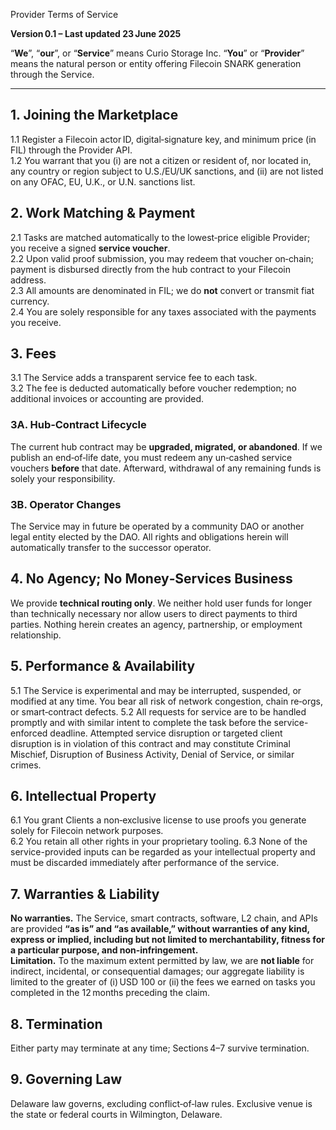 Provider Terms of Service

**Version 0.1 – Last updated 23 June 2025**

“**We**”, “**our**”, or “**Service**” means Curio Storage Inc.
“**You**” or “**Provider**” means the natural person or entity offering Filecoin SNARK generation through the Service.

---

## 1.  Joining the Marketplace
1.1 Register a Filecoin actor ID, digital‑signature key, and minimum price (in FIL) through the Provider API.  
1.2 You warrant that you (i) are not a citizen or resident of, nor located in, any country or region subject to U.S./EU/UK sanctions, and (ii) are not listed on any OFAC, EU, U.K., or U.N. sanctions list.

## 2.  Work Matching & Payment
2.1 Tasks are matched automatically to the lowest‑price eligible Provider; you receive a signed **service voucher**.  
2.2 Upon valid proof submission, you may redeem that voucher on‑chain; payment is disbursed directly from the hub contract to your Filecoin address.  
2.3 All amounts are denominated in FIL; we do **not** convert or transmit fiat currency.  
2.4 You are solely responsible for any taxes associated with the payments you receive.

## 3.  Fees
3.1 The Service adds a transparent service fee to each task.  
3.2 The fee is deducted automatically before voucher redemption; no additional invoices or accounting are provided.

### 3A.  Hub‑Contract Lifecycle
The current hub contract may be **upgraded, migrated, or abandoned**. If we publish an end‑of‑life date, you must redeem any un‑cashed service vouchers **before** that date. Afterward, withdrawal of any remaining funds is solely your responsibility.

### 3B.  Operator Changes
The Service may in future be operated by a community DAO or another legal entity elected by the DAO. All rights and obligations herein will automatically transfer to the successor operator.

## 4.  No Agency; No Money‑Services Business
We provide **technical routing only**. We neither hold user funds for longer than technically necessary nor allow users to direct payments to third parties. Nothing herein creates an agency, partnership, or employment relationship.

## 5.  Performance & Availability
5.1 The Service is experimental and may be interrupted, suspended, or modified at any time. You bear all risk of network congestion, chain re‑orgs, or smart‑contract defects.
5.2 All requests for service are to be handled promptly and with similar intent to complete the task before the service-enforced deadline. Attempted service disruption or targeted client disruption is in violation of this contract and may constitute Criminal Mischief, Disruption of Business Activity, Denial of Service, or similar crimes.

## 6.  Intellectual Property
6.1 You grant Clients a non‑exclusive license to use proofs you generate solely for Filecoin network purposes.  
6.2 You retain all other rights in your proprietary tooling.
6.3 None of the service-provided inputs can be regarded as your intellectual property and must be discarded immediately after performance of the service.

## 7.  Warranties & Liability
**No warranties.** The Service, smart contracts, software, L2 chain, and APIs are provided **“as is” and “as available,” without warranties of any kind, express or implied, including but not limited to merchantability, fitness for a particular purpose, and non‑infringement.**  
**Limitation.** To the maximum extent permitted by law, we are **not liable** for indirect, incidental, or consequential damages; our aggregate liability is limited to the greater of (i) USD 100 or (ii) the fees we earned on tasks you completed in the 12 months preceding the claim.

## 8.  Termination
Either party may terminate at any time; Sections 4–7 survive termination.

## 9.  Governing Law
Delaware law governs, excluding conflict‑of‑law rules. Exclusive venue is the state or federal courts in Wilmington, Delaware.
